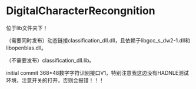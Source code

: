 # DigitalCharacterRecongnition

位于lib文件夹下！

（需要同时发布）动态链接classification_dll.dll，且依赖于libgcc_s_dw2-1.dll和libopenblas.dll。

（不需要发布）classification_dll.lib。

initial commit 368*48数字字符识别接口V1，特别注意我这边没有HADNLE测试环境，注意开关的打开，否则会报错！！！